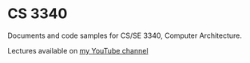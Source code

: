 # CS 3340

Documents and code samples for CS/SE 3340, Computer Architecture.

Lectures available on [my YouTube channel](https://www.youtube.com/playlist?list=PLfe6IcA_dEWleHVhk522FCPc4aeeaFFMr)